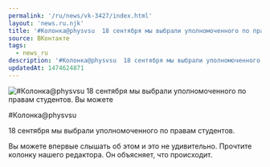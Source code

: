 ```yaml
---
permalink: '/ru/news/vk-3427/index.html'
layout: 'news.ru.njk'
title: '#Колонка@physvsu  18 сентября мы выбрали уполномоченного по правам студентов.'
source: ВКонтакте
tags:
  - news_ru
description: '#Колонка@physvsu  18 сентября мы выбрали уполномоченного по правам студентов.'
updatedAt: 1474624871
---
```

![#Колонка@physvsu  18 сентября мы выбрали уполномоченного по правам студентов. Вы можете](https://sun9-27.userapi.com/impf/c604625/v604625484/86a1/h_TZ_RbDD8Y.jpg?size=1080x607&quality=96&proxy=1&sign=13b1e5e9e08f1ad1adcb973e96d9ace7&c_uniq_tag=4J67hD8BygrQyWl9Z7-ykA6P6SEt7iEmYjKgG76MelI&type=album)

#Колонка@physvsu

18 сентября мы выбрали уполномоченного по правам студентов.

Вы можете впервые слышать об этом и это не удивительно. Прочтите колонку нашего редактора. Он объясняет, что происходит.
